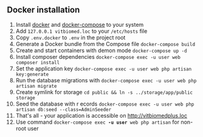 ## Docker installation

<ol>
<li>Install <a href="https://docs.docker.com/engine/installation/" rel="nofollow">docker</a> and <a href="https://docs.docker.com/compose/install/" rel="nofollow">docker-compose</a> to your system</li>
<li>Add <code>127.0.0.1 vitbiomed.loc</code> to your <code>/etc/hosts</code> file</li>
<li>Copy <code>.env.docker</code> to <code>.env</code> in the project root</li>
<li>Generate a Docker bundle from the Compose file <code>docker-compose build</code></li>
<li>Create and start containers with demon mode <code>docker-compose up -d</code></li>
<li>Install composer dependencies <code>docker-compose exec -u user web composer install</code></li>
<li>Set the application key <code>docker-compose exec -u user web php artisan key:generate</code></li>
<li>Run the database migrations with <code>docker-compose exec -u user web php artisan migrate</code></li>
<li>Create symlink for storage <code>cd public && ln -s ../storage/app/public storage </code></li>
<li>Seed the database with r    ecords <code>docker-compose exec -u user web php artisan db:seed --class=AdminSeeder</code></li>
<li>That's all - your application is accessible on <a href="http://vitbiomed.loc" rel="nofollow">http://vitbiomedplus.loc</a></li>
<li>Use command <code>docker-compose exec <b>-u user</b> web php artisan</code> for non-root user</li>
</ol>